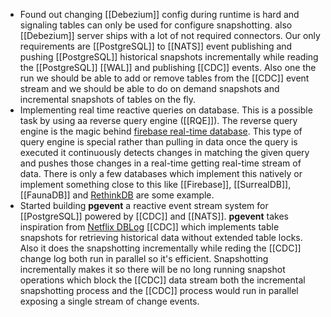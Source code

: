 - Found out changing [[Debezium]] config during runtime is hard and signaling tables can only be used for configure snapshotting. also [[Debezium]] server ships with a lot of not required connectors. Our only requirements are [[PostgreSQL]] to [[NATS]] event publishing and pushing [[PostgreSQL]] historical snapshots incrementally while reading the [[PostgreSQL]] [[WAL]] and publishing [[CDC]] events. Also one the run we should be able to add or remove tables from the [[CDC]] event stream and we should be able to do on demand snapshots and incremental snapshots of tables on the fly.
- Implementing real time reactive queries on database. This is a possible task by using aa reverse query engine ([[RQE]]). The reverse query engine is the magic behind [firebase real-time database](https://firebase.google.com/docs/database). This type of query engine is special rather than pulling in data once the query is executed it continuously detects changes in matching the given query and pushes those changes in a real-time getting real-time stream of data. There is only a few databases which implement this natively or implement something close to this like [[Firebase]], [[SurrealDB]], [[FaunaDB]] and [RethinkDB](https://rethinkdb.com/) are some example.
- Started building **pgevent** a reactive event stream system for [[PostgreSQL]] powered by [[CDC]] and [[NATS]]. **pgevent** takes inspiration from [Netflix DBLog](https://netflixtechblog.com/dblog-a-generic-change-data-capture-framework-69351fb9099b) [[CDC]] which implements table snapshots for retrieving historical data without extended table locks. Also it does the snapshotting incrementally while reding the [[CDC]] change log both run in parallel so it's efficient. Snapshotting incrementally makes it so there will be no long running snapshot operations which block the [[CDC]] data stream both the incremental snapshotting process and the [[CDC]] process would run in parallel exposing a single stream of change events.